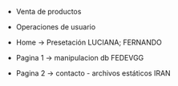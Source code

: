 - Venta de productos
- Operaciones de usuario

- Home -> Presetación LUCIANA; FERNANDO
- Pagina 1 -> manipulacion db FEDEVGG
- Pagina 2 -> contacto - archivos estáticos IRAN

